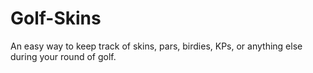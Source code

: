 # Golf-Skins
An easy way to keep track of skins, pars, birdies, KPs, or anything else during your round of golf.
